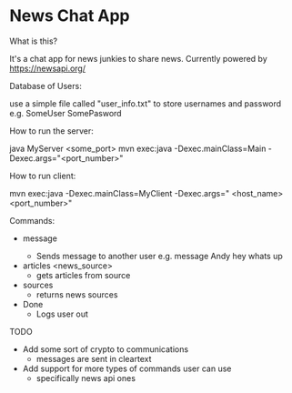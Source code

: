 # News Chat App

What is this?

It's a chat app for news junkies to share news. Currently powered by https://newsapi.org/ 

Database of Users:

use a simple file called "user_info.txt" to store usernames and password
e.g. SomeUser SomePasword

How to run the server:

java MyServer <some_port>
mvn exec:java -Dexec.mainClass=Main -Dexec.args="<port_number>"

How to run client:

mvn exec:java -Dexec.mainClass=MyClient -Dexec.args=" <host_name> <port_number>"


Commands:

- message <person>
   - Sends message to another user e.g. message Andy hey whats up
- articles <news_source>
   - gets articles from source
- sources
   - returns news sources
- Done
   - Logs user out

TODO

- Add some sort of crypto to communications
   - messages are sent in cleartext
- Add support for more types of commands user can use
  - specifically news api ones
